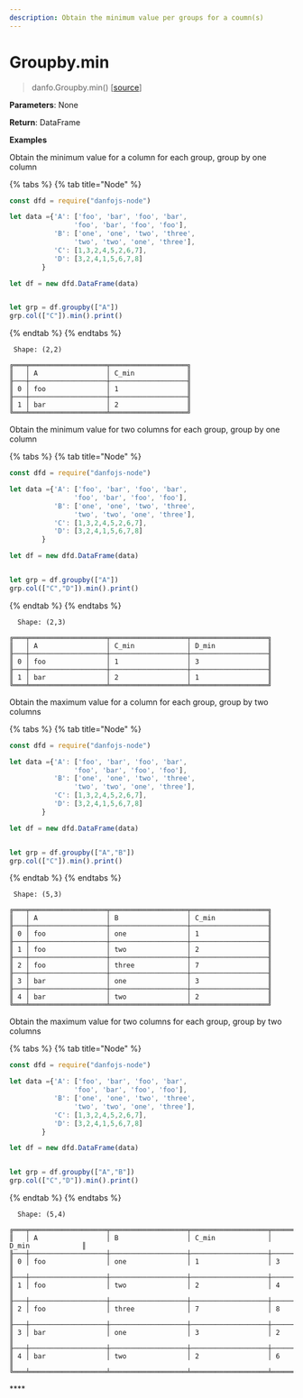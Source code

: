 ```yaml
---
description: Obtain the minimum value per groups for a coumn(s)
---
```


# Groupby.min

> danfo.Groupby.min\(\)      \[[source](https://github.com/opensource9ja/danfojs/blob/master/danfojs/src/core/groupby.js#L315)\]

**Parameters**: None

**Return**: DataFrame

**Examples**

Obtain the minimum value for a column for each group, group by one column

{% tabs %}
{% tab title="Node" %}
```javascript
const dfd = require("danfojs-node")

let data ={'A': ['foo', 'bar', 'foo', 'bar',
                'foo', 'bar', 'foo', 'foo'],
           'B': ['one', 'one', 'two', 'three',
                'two', 'two', 'one', 'three'],
           'C': [1,3,2,4,5,2,6,7],
           'D': [3,2,4,1,5,6,7,8]
        }

let df = new dfd.DataFrame(data)


let grp = df.groupby(["A"])
grp.col(["C"]).min().print()
```
{% endtab %}
{% endtabs %}

```text
 Shape: (2,2) 

╔═══╤═══════════════════╤═══════════════════╗
║   │ A                 │ C_min             ║
╟───┼───────────────────┼───────────────────╢
║ 0 │ foo               │ 1                 ║
╟───┼───────────────────┼───────────────────╢
║ 1 │ bar               │ 2                 ║
╚═══╧═══════════════════╧═══════════════════╝
```

Obtain the minimum value for two columns for each group, group by one column

{% tabs %}
{% tab title="Node" %}
```javascript
const dfd = require("danfojs-node")

let data ={'A': ['foo', 'bar', 'foo', 'bar',
                'foo', 'bar', 'foo', 'foo'],
           'B': ['one', 'one', 'two', 'three',
                'two', 'two', 'one', 'three'],
           'C': [1,3,2,4,5,2,6,7],
           'D': [3,2,4,1,5,6,7,8]
        }

let df = new dfd.DataFrame(data)


let grp = df.groupby(["A"])
grp.col(["C","D"]).min().print()
```
{% endtab %}
{% endtabs %}

```text
  Shape: (2,3) 

╔═══╤═══════════════════╤═══════════════════╤═══════════════════╗
║   │ A                 │ C_min             │ D_min             ║
╟───┼───────────────────┼───────────────────┼───────────────────╢
║ 0 │ foo               │ 1                 │ 3                 ║
╟───┼───────────────────┼───────────────────┼───────────────────╢
║ 1 │ bar               │ 2                 │ 1                 ║
╚═══╧═══════════════════╧═══════════════════╧═══════════════════╝
```

Obtain the maximum value for a column for each group, group by two columns

{% tabs %}
{% tab title="Node" %}
```javascript
const dfd = require("danfojs-node")

let data ={'A': ['foo', 'bar', 'foo', 'bar',
                'foo', 'bar', 'foo', 'foo'],
           'B': ['one', 'one', 'two', 'three',
                'two', 'two', 'one', 'three'],
           'C': [1,3,2,4,5,2,6,7],
           'D': [3,2,4,1,5,6,7,8]
        }

let df = new dfd.DataFrame(data)


let grp = df.groupby(["A","B"])
grp.col(["C"]).min().print()
```
{% endtab %}
{% endtabs %}

```text
 Shape: (5,3) 

╔═══╤═══════════════════╤═══════════════════╤═══════════════════╗
║   │ A                 │ B                 │ C_min             ║
╟───┼───────────────────┼───────────────────┼───────────────────╢
║ 0 │ foo               │ one               │ 1                 ║
╟───┼───────────────────┼───────────────────┼───────────────────╢
║ 1 │ foo               │ two               │ 2                 ║
╟───┼───────────────────┼───────────────────┼───────────────────╢
║ 2 │ foo               │ three             │ 7                 ║
╟───┼───────────────────┼───────────────────┼───────────────────╢
║ 3 │ bar               │ one               │ 3                 ║
╟───┼───────────────────┼───────────────────┼───────────────────╢
║ 4 │ bar               │ two               │ 2                 ║
╚═══╧═══════════════════╧═══════════════════╧═══════════════════╝
```

Obtain the maximum value for two columns for each group, group by two columns

{% tabs %}
{% tab title="Node" %}
```javascript
const dfd = require("danfojs-node")

let data ={'A': ['foo', 'bar', 'foo', 'bar',
                'foo', 'bar', 'foo', 'foo'],
           'B': ['one', 'one', 'two', 'three',
                'two', 'two', 'one', 'three'],
           'C': [1,3,2,4,5,2,6,7],
           'D': [3,2,4,1,5,6,7,8]
        }

let df = new dfd.DataFrame(data)


let grp = df.groupby(["A","B"])
grp.col(["C","D"]).min().print()
```
{% endtab %}
{% endtabs %}

```text
  Shape: (5,4) 

╔═══╤═══════════════════╤═══════════════════╤═══════════════════╤═══════════════════╗
║   │ A                 │ B                 │ C_min             │ D_min             ║
╟───┼───────────────────┼───────────────────┼───────────────────┼───────────────────╢
║ 0 │ foo               │ one               │ 1                 │ 3                 ║
╟───┼───────────────────┼───────────────────┼───────────────────┼───────────────────╢
║ 1 │ foo               │ two               │ 2                 │ 4                 ║
╟───┼───────────────────┼───────────────────┼───────────────────┼───────────────────╢
║ 2 │ foo               │ three             │ 7                 │ 8                 ║
╟───┼───────────────────┼───────────────────┼───────────────────┼───────────────────╢
║ 3 │ bar               │ one               │ 3                 │ 2                 ║
╟───┼───────────────────┼───────────────────┼───────────────────┼───────────────────╢
║ 4 │ bar               │ two               │ 2                 │ 6                 ║
╚═══╧═══════════════════╧═══════════════════╧═══════════════════╧═══════════════════╝
```

\*\*\*\*

